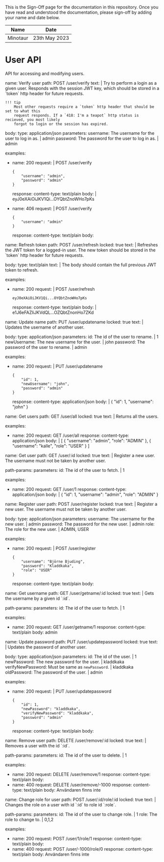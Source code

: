 <!-- sign-off-sheet:start -->
<!-- sign-off-cadence:1 month -->

This is the Sign-Off page for the documentation in this repository. Once you have read
and understood the documentation, please sign-off by adding your name and date below.

| Name          | Date            |
|--|--|
| Minotaur      | 23th May 2023   |
<!-- sign-off-sheet:end -->



# User API

API for accessing and modifying users.

<api>
name: Verify user
path: POST /user/verify
text: |
    Try to perform a login as a given user. Responds with the session JWT key, which should
    be stored in a `token` http header for future requests.

    !!! tip
        Most other requests require a `token` http header that should be set to what this
        request responds. If a `418: I'm a teapot` http status is recieved, you most likely
        forgot to login or the session has expired.
body:
    type: application/json
    parameters:
        username: The username for the user to log in as. | admin
        password: The password for the user to log in as. | admin

examples:
  - name: 200
    request: |
        POST /user/verify

        {
            "username": "admin",
            "password": "admin"
        }
    response:
        content-type: text/plain
        body: |
            eyJ0eXAiOiJKV1Qi...OYQbtZnoWHo7pKs
  - name: 406
    request: |
        POST /user/verify

        {
            "username": "admin"
        }
    response:
        content-type: text/plain
        body: <empty>
</api>

<api>
name: Refresh token
path: POST /user/refresh
locked: true
text: |
    Refreshes the JWT token for a logged-in user. The new token
    should be stored in the `token` http header for future requests.

body:
    type: text/plain
    text: |
        The body should contain the full previous JWT token to refresh.

examples:
  - name: 200
    request: |
        POST /user/refresh

        eyJ0eXAiOiJKV1Qi...OYQbtZnoWHo7pKs        
    response:
        content-type: text/plain
        body: |
            e1J6eFAZIiJKVdQL...OZQbtZnonHo7ZKd
</api>

<api>
name: Update name
path: PUT /user/updatename
locked: true
text: |
    Updates the username of another user.

body:
    type: application/json
    parameters:
        id: The id of the user to rename. | 1
        newUsername: The new username for the user. | john
        password: The password of the user to rename. | admin

examples:
  - name: 200
    request: |
        PUT /user/updatename

        {
            "id": 1,
            "newUsername": "john",
            "password": "admin"
        }
    response:
        content-type: application/json
        body: |
            {
                "id": 1,
                "username": "john"
            }
</api>

<api>
name: Get users
path: GET /user/all
locked: true
text: |
    Returns all the users.

examples:
  - name: 200
    request: GET /user/all
    response:
        content-type: application/json
        body: |
            [
                {
                    "username": "admin",
                    "role": "ADMIN"
                },
                {
                    "username": "kalle",
                    "role": "USER"
                }
            ]
</api>

<api>
name: Get user
path: GET /user/:id
locked: true
text: |
    Register a new user. The username must not
    be taken by another user.

path-params:
    parameters:
        id: The id of the user to fetch. | 1

examples:
  - name: 200
    request: GET /user/1
    response:
        content-type: application/json
        body: |
            {
                "id": 1,
                "username": "admin",
                "role": "ADMIN"
            }
</api>

<api>
name: Register user
path: POST /user/register
locked: true
text: |
    Register a new user. The username must not
    be taken by another user.

body:
    type: application/json
    parameters:
        username: The username for the new user. | admin
        password: The password for the new user. | admin
        role: The role for the new user. | ADMIN, USER

examples:
  - name: 200
    request: |
        POST /user/register

        {
            "username": "Björne Bjuding",
            "password": "Kladdkaka",
            "role": "USER"
        }
    response:
        content-type: text/plain
        body: <empty>
</api>

<api>
name: Get username
path: GET /user/getname/:id
locked: true
text: |
    Gets the username by a given id `:id`.

path-params:
    parameters:
        id: The id of the user to fetch. | 1

examples:
  - name: 200
    request: GET /user/getname/1
    response:
        content-type: text/plain
        body: admin
</api>

<api>
name: Update password
path: PUT /user/updatepassword
locked: true
text: |
    Updates the password of another user.

body:
    type: application/json
    parameters:
        id: The id of the user. | 1
        newPassword: The new password for the user. | kladdkaka
        verifyNewPassword: Must be same as `newPassword`. | kladdkaka
        oldPassword: The password of the user. | admin
  
examples:
  - name: 200
    request: |
        PUT /user/updatepassword

        {
            "id": 1,
            "newPassword": "kladdkaka",
            "verifyNewPassword": "kladdkaka",
            "password": "admin"
        }
    response:
        content-type: text/plain
        body: <empty>
</api>

<api>
name: Remove user
path: DELETE /user/remove/:id
locked: true
text: |
    Removes a user with the id `:id`.

path-params:
    parameters:
        id: The id of the user to delete. | 1

examples:
  - name: 200
    request: DELETE /user/remove/1
    response:
        content-type: text/plain
        body: <empty>
  - name: 400
    request: DELETE /user/remove/-1000
    response:
      content-type: text/plain
      body: Användaren finns inte
</api>

<api>
name: Change role for user
path: POST /user/:id/role/:id
locked: true
text: |
  Changes the role on a user with id `:id` to role id `:role`.

path-params:
  parameters:
    id: The id of the user to change role. | 1
    role: The role to change to. | 0,1,2

examples:
  - name: 200
    request: POST /user/1/role/1
    response:
      content-type: text/plain
      body: <empty>
  - name: 400
    request: POST /user/-1000/role/0
    response:
      content-type: text/plain
      body: Användaren finns inte
</api>